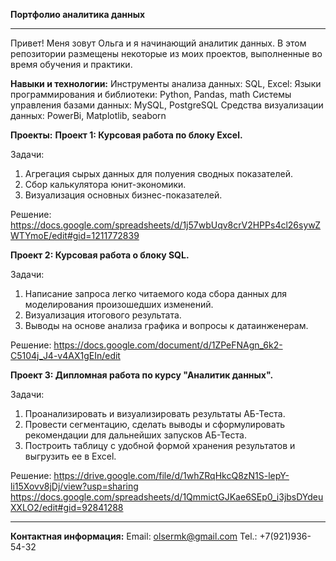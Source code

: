 **Портфолио аналитика данных**
______________________________________________________________
Привет! Меня зовут Ольга и я начинающий аналитик данных.
В этом репозитории размещены некоторые из моих проектов, выполненные во время обучения и практики.

**Навыки и технологии:**
Инструменты анализа данных: SQL, Excel:
Языки программирования и библиотеки: Python, Pandas, math
Системы управления базами данных: MySQL, PostgreSQL
Средства визуализации данных: PowerBi, Matplotlib, seaborn

**Проекты:**
**Проект 1: Курсовая работа по блоку Excel.**

Задачи:

1. Агрегация сырых данных для полуения сводных показателей. 
2. Сбор калькулятора юнит-экономики.
3. Визуализация основных бизнес-показателей.

Решение:
https://docs.google.com/spreadsheets/d/1j57wbUqv8crV2HPPs4cl26sywZWTYmoE/edit#gid=1211772839

**Проект 2: Курсовая работа о блоку SQL.**

Задачи:

1. Написание запроса легко читаемого кода сбора данных для моделирования произошедших изменений.
2. Визуализация итогового результата.
3. Выводы на основе анализа графика и вопросы к датаинженерам.

Решение: https://docs.google.com/document/d/1ZPeFNAgn_6k2-C5104j_J4-v4AX1gEIn/edit

**Проект 3: Дипломная работа по курсу "Аналитик данных".**

Задачи:

1. Проанализировать и визуализировать результаты АБ-Теста.
2. Провести сегментацию, сделать выводы и сформулировать рекомендации для дальнейших запусков АБ-Теста.
3. Построить таблицу с удобной формой хранения результатов и выгрузить ее в Excel.

Решение:
https://drive.google.com/file/d/1whZRqHkcQ8zN1S-lepY-li15Xovv8jDj/view?usp=sharing
https://docs.google.com/spreadsheets/d/1QmmictGJKae6SEp0_i3jbsDYdeuXXLO2/edit#gid=92841288

________________________________________________________
**Контактная информация:**
Email: olsermk@gmail.com
Tel.: +7(921)936-54-32


